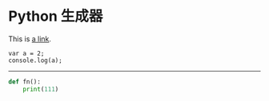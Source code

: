 ﻿
# Python 生成器  

This is [a link](http://www.baidu.com).

    var a = 2;
    console.log(a);  

-------  

```python
def fn():
    print(111)
```

